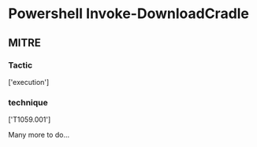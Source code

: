 # Powershell Invoke-DownloadCradle

## MITRE

### Tactic
['execution']

### technique
['T1059.001']

Many more to do...
